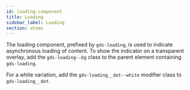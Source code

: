 ```yaml
---
id: loading-component
title: Loading
sidebar_label: Loading
section: atoms
---
```


The loading component, prefixed by `gds-loading`, is used to indicate asynchronous loading of content. To show the indicator on a transparent overlay, add the `gds-loading--bg` class to the parent element containing `gds-loading`.

For a white variation, add the `gds-loading__dot--white` modifier class to `gds-loading__dot`.
